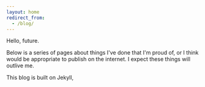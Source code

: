 ```yaml
---
layout: home
redirect_from:
  - /blog/
---
```


Hello, future.

Below is a series of pages about things I've done that I'm proud of, or I think
would be appropriate to publish on the internet. I expect these things will
outlive me.

This blog is built on Jekyll,

